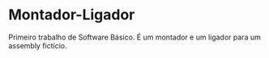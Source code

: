 # Montador-Ligador
Primeiro trabalho de Software Básico. É um montador e um ligador para um assembly fictício.
